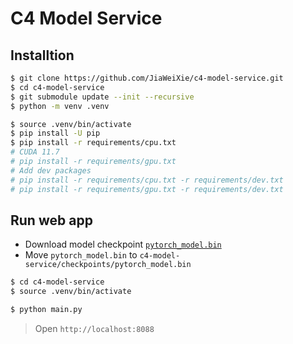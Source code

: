 # C4 Model Service

## Installtion

```bash
$ git clone https://github.com/JiaWeiXie/c4-model-service.git
$ cd c4-model-service
$ git submodule update --init --recursive
$ python -m venv .venv

$ source .venv/bin/activate
$ pip install -U pip
$ pip install -r requirements/cpu.txt
# CUDA 11.7
# pip install -r requirements/gpu.txt
# Add dev packages
# pip install -r requirements/cpu.txt -r requirements/dev.txt
# pip install -r requirements/gpu.txt -r requirements/dev.txt
```

## Run web app

- Download model checkpoint [`pytorch_model.bin`](https://ntubedutw-my.sharepoint.com/:f:/g/personal/11065001_ntub_edu_tw/ErjjyvML9xlPp_KqHet1YUABeEcof4-Jd5bO-GdVsnjOOQ?e=5a5c5h)
- Move `pytorch_model.bin` to `c4-model-service/checkpoints/pytorch_model.bin`

```bash
$ cd c4-model-service
$ source .venv/bin/activate

$ python main.py
```

> Open `http://localhost:8088`